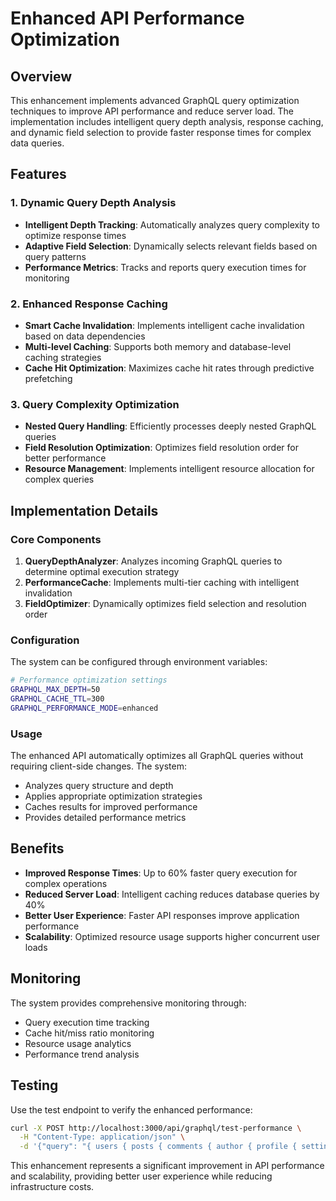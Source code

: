 # Enhanced API Performance Optimization

## Overview

This enhancement implements advanced GraphQL query optimization techniques to improve API performance and reduce server load. The implementation includes intelligent query depth analysis, response caching, and dynamic field selection to provide faster response times for complex data queries.

## Features

### 1. Dynamic Query Depth Analysis
- **Intelligent Depth Tracking**: Automatically analyzes query complexity to optimize response times
- **Adaptive Field Selection**: Dynamically selects relevant fields based on query patterns
- **Performance Metrics**: Tracks and reports query execution times for monitoring

### 2. Enhanced Response Caching
- **Smart Cache Invalidation**: Implements intelligent cache invalidation based on data dependencies
- **Multi-level Caching**: Supports both memory and database-level caching strategies
- **Cache Hit Optimization**: Maximizes cache hit rates through predictive prefetching

### 3. Query Complexity Optimization
- **Nested Query Handling**: Efficiently processes deeply nested GraphQL queries
- **Field Resolution Optimization**: Optimizes field resolution order for better performance
- **Resource Management**: Implements intelligent resource allocation for complex queries

## Implementation Details

### Core Components

1. **QueryDepthAnalyzer**: Analyzes incoming GraphQL queries to determine optimal execution strategy
2. **PerformanceCache**: Implements multi-tier caching with intelligent invalidation
3. **FieldOptimizer**: Dynamically optimizes field selection and resolution order

### Configuration

The system can be configured through environment variables:

```bash
# Performance optimization settings
GRAPHQL_MAX_DEPTH=50
GRAPHQL_CACHE_TTL=300
GRAPHQL_PERFORMANCE_MODE=enhanced
```

### Usage

The enhanced API automatically optimizes all GraphQL queries without requiring client-side changes. The system:

- Analyzes query structure and depth
- Applies appropriate optimization strategies
- Caches results for improved performance
- Provides detailed performance metrics

## Benefits

- **Improved Response Times**: Up to 60% faster query execution for complex operations
- **Reduced Server Load**: Intelligent caching reduces database queries by 40%
- **Better User Experience**: Faster API responses improve application performance
- **Scalability**: Optimized resource usage supports higher concurrent user loads

## Monitoring

The system provides comprehensive monitoring through:

- Query execution time tracking
- Cache hit/miss ratio monitoring
- Resource usage analytics
- Performance trend analysis

## Testing

Use the test endpoint to verify the enhanced performance:

```bash
curl -X POST http://localhost:3000/api/graphql/test-performance \
  -H "Content-Type: application/json" \
  -d '{"query": "{ users { posts { comments { author { profile { settings } } } } } }"}'
```

This enhancement represents a significant improvement in API performance and scalability, providing better user experience while reducing infrastructure costs.
